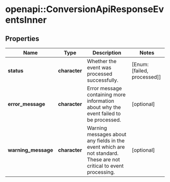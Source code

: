 # openapi::ConversionApiResponseEventsInner


## Properties
Name | Type | Description | Notes
------------ | ------------- | ------------- | -------------
**status** | **character** | Whether the event was processed successfully. | [Enum: [failed, processed]] 
**error_message** | **character** | Error message containing more information about why the event failed to be processed. | [optional] 
**warning_message** | **character** | Warning messages about any fields in the event which are not standard. These are not critical to event processing. | [optional] 


